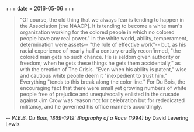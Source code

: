+++
date = 2016-05-06
+++

> "Of course, the old thing that we always fear is tending to happen in the Association [the NAACP]. It is tending to become a white man's organization working for the colored people in which no colored people have any real power." In the white world, ability, temperament, determination were assets-- "the rule of effective work"-- but, as his racial experience of nearly half a century cruelly reconfirmed, "the colored man gets no such chance. He is seldom given authority or freedom; when he gets these things he gets them accidentally," as with the creation of The Crisis. "Even when his ability is patent," wise and cautious white people deem it "inexpedient to trust him." Everything "tends to this break along the color line." For Du Bois, the encouraging fact that there were small yet growing numbers of white people free of prejudice and unequivocally enlisted in the crusade against Jim Crow was reason not for celebration but for rededicated militancy, and he governed his office manners accordingly.

-- *W.E.B. Du Bois, 1869-1919: Biography of a Race (1994)* by David Levering Lewis
